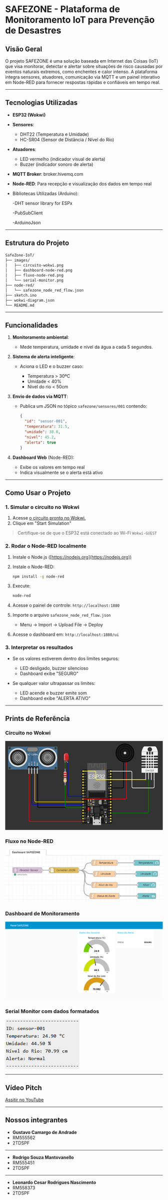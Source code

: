 # SAFEZONE - Plataforma de Monitoramento IoT para Prevenção de Desastres

## Visão Geral

O projeto SAFEZONE é uma solução baseada em Internet das Coisas (IoT) que visa monitorar, detectar e alertar sobre situações de risco causadas por eventos naturais extremos, como enchentes e calor intenso. A plataforma integra sensores, atuadores, comunicação via MQTT e um painel interativo em Node-RED para fornecer respostas rápidas e confiáveis em tempo real.

---

## Tecnologias Utilizadas

* **ESP32 (Wokwi)**
* **Sensores**:

  * DHT22 (Temperatura e Umidade)
  * HC-SR04 (Sensor de Distância / Nível do Rio)
* **Atuadores**:

  * LED vermelho (indicador visual de alerta)
  * Buzzer (indicador sonoro de alerta)
* **MQTT Broker**: broker.hivemq.com
* **Node-RED**: Para recepção e visualização dos dados em tempo real
* Bibliotecas Utilizadas (Arduino):

  -DHT sensor library for ESPx

  -PubSubClient

  -ArduinoJson

---

## Estrutura do Projeto

```
SafeZone-IoT/
├── images/
│   ├── circuito-wokwi.png
│   ├── dashboard-node-red.png
│   ├── fluxo-node-red.png
│   └── serial-monitor.png
├── node-red/
│   └── safezone_node_red_flow.json
├── sketch.ino
├── wokwi-diagram.json
└── README.md
```

---

## Funcionalidades

1. **Monitoramento ambiental**:

   * Mede temperatura, umidade e nível da água a cada 5 segundos.

2. **Sistema de alerta inteligente**:

   * Aciona o LED e o buzzer caso:

     * Temperatura > 30ºC
     * Umidade < 40%
     * Nível do rio < 50cm

3. **Envio de dados via MQTT**:

   * Publica um JSON no tópico `safezone/sensores/001` contendo:

     ```json
     {
       "id": "sensor-001",
       "temperatura": 31.5,
       "umidade": 38.0,
       "nivel": 45.2,
       "alerta": true
     }
     ```

4. **Dashboard Web** (Node-RED):

   * Exibe os valores em tempo real
   * Indica visualmente se o alerta está ativo

---

## Como Usar o Projeto

### 1. Simular o circuito no Wokwi

1. Acesse [o circuito pronto no Wokwi.](https://wokwi.com/projects/432677368555166721)
2. Clique em "Start Simulation"

> Certifique-se de que o ESP32 está conectado ao Wi-Fi `Wokwi-GUEST`

### 2. Rodar o Node-RED localmente

1. Instale o Node.js ([https://nodejs.org](https://nodejs.org))
2. Instale o Node-RED:

   ```bash
   npm install -g node-red
   ```
3. Execute:

   ```bash
   node-red
   ```
4. Acesse o painel de controle: `http://localhost:1880`
5. Importe o arquivo `safezone_node_red_flow.json`

   * Menu → Import → Upload File → Deploy
6. Acesse o dashboard em: `http://localhost:1880/ui`

### 3. Interpretar os resultados

* Se os valores estiverem dentro dos limites seguros:

  * LED desligado, buzzer silencioso
  * Dashboard exibe "SEGURO"

* Se qualquer valor ultrapassar os limites:

  * LED acende e buzzer emite som
  * Dashboard exibe "ALERTA ATIVO"

---

## Prints de Referência

### Circuito no Wokwi

![Circuito Wokwi](images/circuito-wokwi.png)

### Fluxo no Node-RED

![Fluxo Node-RED](images/fluxo-node-red.png)

### Dashboard de Monitoramento

![Dashboard Node-RED](images/dashboard.png)

### Serial Monitor com dados formatados

![Serial Monitor](images/serial-monitor.png)

---

## Vídeo Pitch
[Assitir no YouTube]()

---

## Nossos integrantes
- **Gustavo Camargo de Andrade**
- RM555562
- 2TDSPF
-------------------------------------------
- **Rodrigo Souza Mantovanello**
- RM555451
- 2TDSPF
-------------------------------------------
- **Leonardo Cesar Rodrigues Nascimento**
- RM558373
- 2TDSPF
